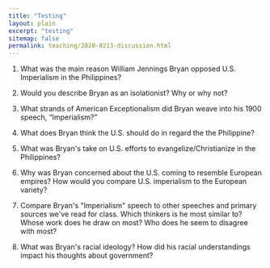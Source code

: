 ```yaml
---
title: "Testing"
layout: plain
excerpt: "testing"
sitemap: false
permalink: teaching/2020-0213-discussion.html
---
```


1.	What was the main reason William Jennings Bryan opposed U.S. Imperialism in the Philippines?

2.	Would you describe Bryan as an isolationist? Why or why not?

3.	What strands of American Exceptionalism did Bryan weave into his 1900 speech, “Imperialism?”

4. What does Bryan think the U.S. should do in regard the the Philippine?

5. What was Bryan's take on U.S. efforts to evangelize/Christianize in the Philippines?

6. Why was Bryan concerned about the U.S. coming to resemble European empires? How would you compare U.S. imperialism to the European variety?

7. Compare Bryan's "Imperialism" speech to other speeches and primary sources we've read for class. Which thinkers is he most similar to? Whose work does he draw on most? Who does he seem to disagree with most?

8. What was Bryan's racial ideology? How did his racial understandings impact his thoughts about government?